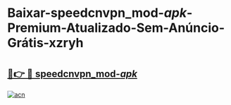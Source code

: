 # Baixar-speedcnvpn_mod-_apk_-Premium-Atualizado-Sem-Anúncio-Grátis-xzryh

# <h2><a href="https://41pyf3.esa.edu.pl?src=speedcnvpn_mod-_apk_&ref=xzryh">🔗👉 🔴 speedcnvpn_mod-_apk_</a></h2>

[![acn](https://github.com/user-attachments/assets/0f9c940e-d8b0-45ae-aac7-cd30a18b3e1c)](https://41pyf3.esa.edu.pl?src=speedcnvpn_mod-_apk_&ref=xzryh)


